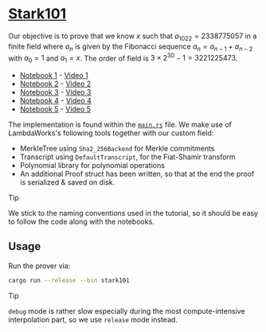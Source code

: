 # [Stark101](https://github.com/starkware-industries/stark101)

Our objective is to prove that we know $x$ such that $a_{1022} = 2338775057$ in a finite field where $a_n$ is given by the Fibonacci sequence $a_n = a_{n-1} + a_{n-2}$ with $a_0 = 1$ and $a_1 = x$. The order of field is $3 \times 2^{30} - 1 = 3221225473$.

- [Notebook 1](https://github.com/starkware-industries/stark101/blob/master/tutorial/Stark101-part1.ipynb) - [Video 1](https://www.youtube.com/watch?v=Y0uJz9VL3Fo)
- [Notebook 2](https://github.com/starkware-industries/stark101/blob/master/tutorial/Stark101-part2.ipynb) - [Video 2](https://www.youtube.com/watch?v=fg3mFPXEYQY)
- [Notebook 3](https://github.com/starkware-industries/stark101/blob/master/tutorial/Stark101-part3.ipynb) - [Video 3](https://www.youtube.com/watch?v=gd1NbKUOJwA)
- [Notebook 4](https://github.com/starkware-industries/stark101/blob/master/tutorial/Stark101-part4.ipynb) - [Video 4](https://www.youtube.com/watch?v=CxP28qM4tAc)
- [Notebook 5](https://github.com/starkware-industries/stark101/blob/master/tutorial/Stark101-part5.ipynb) - [Video 5](https://www.youtube.com/watch?v=iuNbrTkH2ik)

The implementation is found within the [`main.rs`](./src/main.rs) file. We make use of LambdaWorks's following tools together with our custom field:

- MerkleTree using `Sha2_256Backend` for Merkle commitments
- Transcript using `DefaultTranscript`, for the Fiat-Shamir transform
- Polynomial library for polynomial operations
- An additional Proof struct has been written, so that at the end the proof is serialized & saved on disk.

> [!TIP]
>
> We stick to the naming conventions used in the tutorial, so it should be easy to follow the code along with the notebooks.

## Usage

Run the prover via:

```sh
cargo run --release --bin stark101
```

> [!TIP]
>
> `debug` mode is rather slow especially during the most compute-intensive interpolation part, so we use `release` mode instead.

